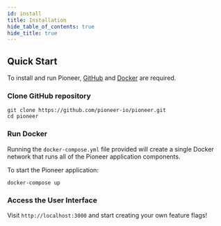 ```yaml
---
id: install
title: Installation
hide_table_of_contents: true
hide_title: true
---
```


## Quick Start
To install and run Pioneer, [GitHub](https://cli.github.com/) and [Docker](https://docs.docker.com/get-docker/) are required. 

### Clone GitHub repository
```
git clone https://github.com/pioneer-io/pioneer.git
cd pioneer
```

### Run Docker
Running the `docker-compose.yml` file provided will create a single Docker network that runs all of the Pioneer application components. 

To start the Pioneer application:
```
docker-compose up
```

### Access the User Interface
Visit `http://localhost:3000` and start creating your own feature flags!


